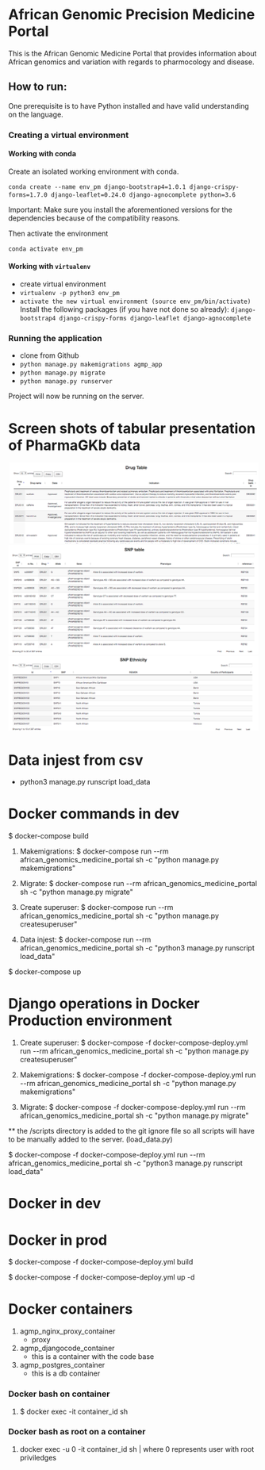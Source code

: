 # African Genomic Precision Medicine Portal

This is the African Genomic Medicine Portal that provides information about African genomics and variation with regards to pharmocology and disease.

## How to run:

One prerequisite is to have Python installed and have valid understanding on the language.

### Creating a virtual environment 

#### Working with conda 

Create an isolated working environment with conda.

```shell
conda create --name env_pm django-bootstrap4=1.0.1 django-crispy-forms=1.7.0 django-leaflet=0.24.0 django-agnocomplete python=3.6
```
Important: Make sure you install the aforementioned versions for the dependencies because of the compatibility reasons. 

Then activate the environment 

```
conda activate env_pm
```

#### Working with `virtualenv`
* create virtual environment
* `virtualenv -p python3 env_pm`
* `activate the new virtual environment (source env_pm/bin/activate)`
Install the following packages (if you have not done so already):
`django-bootstrap4 django-crispy-forms django-leaflet django-agnocomplete`

### Running the application

* clone from Github
* `python manage.py makemigrations agmp_app`
* `python manage.py migrate`
* `python manage.py runserver`

Project will now be running on the server.


# Screen shots of tabular presentation of PharmaGKb data

![](images/drug.png?raw=true)
![](images/snp.png?raw=true)
![](images/snp_ethnic.png?raw=true)



# Data injest from csv

* python3 manage.py runscript load_data


# Docker commands in dev 

$ docker-compose build

1. Makemigrations: 
$ docker-compose run --rm african_genomics_medicine_portal sh -c "python manage.py makemigrations"

2. Migrate: 
$ docker-compose run --rm african_genomics_medicine_portal sh -c "python manage.py migrate"

3. Create superuser: 
$ docker-compose run --rm african_genomics_medicine_portal sh -c "python manage.py createsuperuser"

4. Data injest: 
$ docker-compose run --rm african_genomics_medicine_portal sh -c "python3 manage.py runscript load_data"

$ docker-compose up


# Django operations in Docker Production environment

1. Create superuser: 
$ docker-compose -f docker-compose-deploy.yml run --rm african_genomics_medicine_portal sh -c "python manage.py createsuperuser"

2. Makemigrations: 
$ docker-compose -f docker-compose-deploy.yml run --rm african_genomics_medicine_portal sh -c "python manage.py makemigrations"

3. Migrate: 
$ docker-compose -f docker-compose-deploy.yml run --rm african_genomics_medicine_portal sh -c "python manage.py migrate"


** the /scripts directory is added to the git ignore file so all scripts will have to be manually added to the server. (load_data.py)

$ docker-compose -f docker-compose-deploy.yml run --rm african_genomics_medicine_portal sh -c "python3 manage.py runscript load_data"


# Docker in dev



# Docker in prod

$ docker-compose -f docker-compose-deploy.yml build

$ docker-compose -f docker-compose-deploy.yml up -d


# Docker containers

1. agmp_nginx_proxy_container
    - proxy
2. agmp_djangocode_container
    - this is a container with the code base
3. agmp_postgres_container
    - this is a db container


### Docker bash on container

1. $ docker exec -it container_id sh 

### Docker bash as root on a container

1.  docker exec -u 0 -it container_id sh | where 0 represents user with root priviledges

   